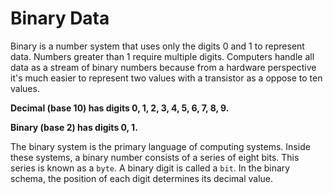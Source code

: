 # Binary Data

Binary is a number system that uses only the digits 0 and 1 to represent data. Numbers greater than 1 require multiple digits. Computers handle all data as a stream of binary numbers because from a hardware perspective it's much easier to represent two values with a transistor as a oppose to ten values.

**Decimal (base 10) has digits 0, 1, 2, 3, 4, 5, 6, 7, 8, 9.**

**Binary (base 2) has digits 0, 1.**

The binary system is the primary language of computing systems. Inside these systems, a binary number consists of a series of eight bits. This series is known as a `byte`. A binary digit is called a `bit`. In the binary schema, the position of each digit determines its decimal value. 

